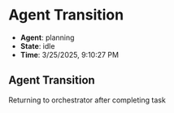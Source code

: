 # Agent Transition

- **Agent**: planning
- **State**: idle
- **Time**: 3/25/2025, 9:10:27 PM

## Agent Transition

Returning to orchestrator after completing task

